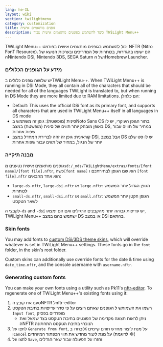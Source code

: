 ```yaml
---
lang: he-IL
layout: wiki
section: twilightmenu
category: customization
title: גופנים מותאמים אישית
description: כיצד להשתמש בפונטים מותאמים אישית עבור TWiLight Menu++
---
```


TWiLight Menu++ יכול להשתמש בגופנים מותאמים אישית בפורמט NFTR (Nitro FonT Resource). הם ישומו בהגדרות, בכותרות של המדריכים ובערכות הנושא של הNintendo DSi, Nintendo 3DS, SEGA Saturn ושל הHomebrew Launcher.

### מידע על הגופנים הכלולים
יש שלושה גופנים כלולים בTWiLight Menu++. When TWiLight Menu++ is running in DSi Mode, they all contain all of the characters that should be needed for all of the languages TWiLight is translated to, but when running in DS Mode they are more limited due to RAM limitations. הם כלהלן:
- Default: This uses the official DSi font as its primary font, and supports all characters that are used in TWiLight Menu++ itself in all languages in DS mode
- סינית (מופשטת): גופן זה משתמש בNoto Sans CS בתור הגופן העיקרי, יש לו באופן מובהק יותר תווים של סינית (מופשטת) במצב DS, במחיר של תווים עבור שפות אחרות
- קוראינית: גופן זה זהה לברירת המחדל במצב DSi, אבל במצב DS יש לו סט שלם יותר של הנגול, במחיר של תווים עבור שפות אחרות

### מבנה תיקייה
גופנים מותאמים אישית נטענים מ`sd:/_nds/TWiLightMenu/extras/fonts/[font name]/[font file].nftr`, כשה`[font name]` הוא שם הגופן לבחירתכם ו `[font file].nftr` הוא אחד מהבאים:
- `large-ds.nftr`, `large-dsi.nftr` או `large.nftr`: הגופן הגדול יותר המשמש לכותרות
- `small-ds.nftr`, `small-dsi.nftr` או `small.nftr`: הגופן הקטן יותר המשמש לשאר הטקסט

לקבצי ה`-ds` and `-dsi` יש עדיפות גבוהה יותר מהקבצים הרגילים ואם הם ימצאו, TWiLight Menu++ ישתמש בהם במצב DS או במצב DSi בהתאם.

### Skin fonts
You may add fonts to [custom DSi/3DS theme skins](custom-dsi-3ds-skins), which will override whatever is set in TWiLight Menu++ settings. These fonts go in the `font` folder, in the skin's root folder.

Custom skins can additionally use override fonts for the date & time using `date_time.nftr`, and the console username with `username.nftr`.

### Generating custom fonts
You can make your own fonts using a utility such as Pk11's [nftr-editor](https://pk11.us/nftr-editor/). To regenerate one of TWiLight Menu++'s existing fonts using it:
1. טענו את קובץ הNFTR לnftr-editor
1. רשמו את השמותש ל הגופנים שאתם רוצים על פי סדר עדיפויות בתיבת הטקסט `Input font`, מופרדים בפסיק
   - ניתן לראות תצוגה מקדימה של הפונטים בתיבת הטקסט בצד שמאל ואת הNFTR הנוכחי בתיבת הטקסט התחתונה
1. לחצו על `Generate from font`, בחרו ב`OK` על מנת ליצור מחדש תווים קיימים ו`Cancel` על מנת ליצור מחדש את תווי הכפתור המיוחדים (לדוגמת &#xE000;)
1. לחצו על `Save`, וחזרו על הפעולה עבור שאר הגדלים
